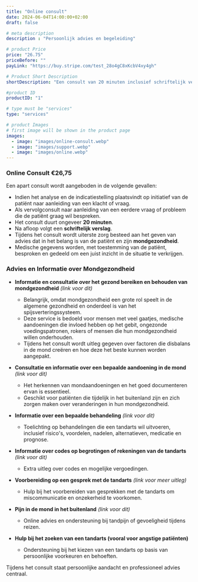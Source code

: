 ```yaml
---
title: "Online consult"
date: 2024-06-04T14:00:00+02:00
draft: false

# meta description
description : "Persoonlijk advies en begeleiding"

# product Price
price: "26.75"
priceBefore: ""
payLink: "https://buy.stripe.com/test_28o4gC8xKcbV4xy4gh"

# Product Short Description
shortDescription: "Een consult van 20 minuten inclusief schriftelijk verslag, gericht op advies en mondgezondheid."

#product ID
productID: "1"

# type must be "services"
type: "services"

# product Images
# first image will be shown in the product page
images:
  - image: "images/online-consult.webp"
  - image: "images/support.webp"
  - image: "images/online.webp"
---
```


### Online Consult €26,75

Een apart consult wordt aangeboden in de volgende gevallen:

- Indien het analyse en de indicatiestelling plaatsvindt op initiatief van de patiënt naar aanleiding van een klacht of vraag.
- Als vervolgconsult naar aanleiding van een eerdere vraag of probleem die de patiënt graag wil bespreken.
- Het consult duurt ongeveer **20 minuten**.
- Na afloop volgt een **schriftelijk verslag**.
- Tijdens het consult wordt uiterste zorg besteed aan het geven van advies dat in het belang is van de patiënt en zijn **mondgezondheid**.
- Medische gegevens worden, met toestemming van de patiënt, besproken en gedeeld om een juist inzicht in de situatie te verkrijgen.

### Advies en Informatie over Mondgezondheid

- **Informatie en consultatie over het gezond bereiken en behouden van mondgezondheid** *(link voor dit)*
  - Belangrijk, omdat mondgezondheid een grote rol speelt in de algemene gezondheid en onderdeel is van het spijsverteringssysteem.
  - Deze service is bedoeld voor mensen met veel gaatjes, medische aandoeningen die invloed hebben op het gebit, ongezonde voedingspatronen, rokers of mensen die hun mondgezondheid willen onderhouden.
  - Tijdens het consult wordt uitleg gegeven over factoren die disbalans in de mond creëren en hoe deze het beste kunnen worden aangepakt.

- **Consultatie en informatie over een bepaalde aandoening in de mond** *(link voor dit)*
  - Het herkennen van mondaandoeningen en het goed documenteren ervan is essentieel.
  - Geschikt voor patiënten die tijdelijk in het buitenland zijn en zich zorgen maken over veranderingen in hun mondgezondheid.

- **Informatie over een bepaalde behandeling** *(link voor dit)*
  - Toelichting op behandelingen die een tandarts wil uitvoeren, inclusief risico's, voordelen, nadelen, alternatieven, medicatie en prognose.

- **Informatie over codes op begrotingen of rekeningen van de tandarts** *(link voor dit)*
  - Extra uitleg over codes en mogelijke vergoedingen.

- **Voorbereiding op een gesprek met de tandarts** *(link voor meer uitleg)*
  - Hulp bij het voorbereiden van gesprekken met de tandarts om miscommunicatie en onzekerheid te voorkomen.

- **Pijn in de mond in het buitenland** *(link voor dit)*
  - Online advies en ondersteuning bij tandpijn of gevoeligheid tijdens reizen.

- **Hulp bij het zoeken van een tandarts (vooral voor angstige patiënten)**
  - Ondersteuning bij het kiezen van een tandarts op basis van persoonlijke voorkeuren en behoeften.

Tijdens het consult staat persoonlijke aandacht en professioneel advies centraal.
